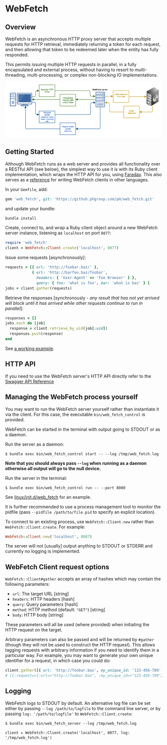 # WebFetch

## Overview

WebFetch is an asynchronous HTTP proxy server that accepts multiple requests
for HTTP retrieval, immediately returning a token for each request, and then
allowing that token to be redeemed later when the entity has fully responded.

This permits issuing multiple HTTP requests in parallel, in a fully
encapsulated and external process, without having to resort to multi-threading,
multi-processing, or complex non-blocking IO implementations.

![WebFetch architecture](doc/web_fetch_architecture.png)

## Getting Started

Although WebFetch runs as a web server and provides all functionality over a
RESTful API (see below), the simplest way to use it is with its Ruby client
implementation, which wraps the HTTP API for you, using
[Faraday](https://github.com/lostisland/faraday). This also serves as a
[reference](lib/web_fetch/client.rb) for writing WebFetch clients in other languages.

In your `Gemfile`, add:

``` ruby
gem 'web_fetch', git: 'https://github.phgroup.com/pH/web_fetch.git'
```

and update your bundle:

``` ruby
bundle install
```

Create, connect to, and wrap a Ruby client object around a new WebFetch server
instance, listening as `localhost` on port `8077`:

``` ruby
require 'web_fetch'
client = WebFetch::Client.create('localhost', 8077)
```

Issue some requests [asynchronously]:

``` ruby
requests = [{ url: 'http://foobar.baz/' },
            { url: 'http://barfoo.baz/foobar',
              headers: { 'User-Agent' => 'Foo Browser' } },
              query: { foo: 'what is foo', bar: 'what is baz' } ]
jobs = client.gather(requests)
```

Retrieve the responses [synchronously - *any result that has not yet arrived
will block until it has arrived while other requests continue to run in
parallel*]:

``` ruby
responses = []
jobs.each do |job|
  response = client.retrieve_by_uid(job[:uid])
  responses.push(response)
end
```

See [a working example](doc/client_example.rb).

## HTTP API

If you need to use the WebFetch server's HTTP API directly refer to the
[Swagger API Reference](swagger.yaml)

## Managing the WebFetch process yourself

You may want to run the WebFetch server yourself rather than instantiate it
via the client. For this case, the executable `bin/web_fetch_control` is
provided.

WebFetch can be started in the terminal with output going to STDOUT or as a
daemon.

Run the server as a daemon:

```
$ bundle exec bin/web_fetch_control start -- --log /tmp/web_fetch.log
```

**Note that you should always pass `--log` when running as a daemon otherwise
all output will go to the null device.**

Run the server in the terminal:

```
$ bundle exec bin/web_fetch_control run -- --port 8080
```

See [linux/init.d/web_fetch](linux/init.d/web_fetch) for an example.

It is further recommended to use a process management tool to monitor the
pidfile (pass `--pidfile /path/to/file.pid` to specify an explicit location).

To connect to an existing process, use `WebFetch::Client.new` rather than
`WebFetch::Client.create`. For example:

``` ruby
WebFetch::Client.new('localhost', 8087)
```

The server will not [usually] output anything to STDOUT or STDERR and currently
no logging is implemented.

## WebFetch Client request options

`WebFetch::Client#gather` accepts an array of hashes which may contain the
following parameters:

  * `url`: The target URL [string]
  * `headers`: HTTP headers [hash]
  * `query`: Query parameters [hash]
  * `method`: HTTP method (default: `"GET"`) [string]
  * `body`: HTTP body [string]

These parameters will all be used (where provided) when initiating the HTTP
request on the target.

Arbitrary parameters can also be passed and will be returned by `#gather`
(though they will not be used to construct the HTTP request). This allows
tagging requests with arbitrary information if you need to identify them in a
particular way. For example, you may want to generate your own unique
identifier for a request, in which case you could do:

``` ruby
client.gather([{ url: 'http://foobar.baz', my_unique_id: '123-456-789' }])
# [{:request=>{:url=>"http://foobar.baz", :my_unique_id=>"123-456-789"}, :hash=>"7c511911d16e1072363fa1653bdd93df65208901", :uid=>"1fb4ee7a-9fc0-4896-9af2-7cbdf234a468"}]
```

## Logging

WebFetch logs to STDOUT by default. An alternative log file can be set either
by passing `--log /path/to/logfile` to the command line server, or by passing
`log: '/path/to/logfile'` to `WebFetch::Client.create`:

```
$ bundle exec bin/web_fetch_server --log /tmp/web_fetch.log
```

```
client = WebFetch::Client.create('localhost', 8077, log: '/tmp/web_fetch.log')
```
